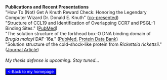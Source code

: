 <body>
<b>Publications and Recent Presentations</b><br>
&quot;How To (Not) Get A Knuth Reward Check: Honoring the Legendary Computer Wizard Dr. Donald E. Knuth&quot; (<a href="https://uww.webex.com/webappng/sites/uww/recording/870331568a664079aefd5b908e7def07/playback">co-presented</a>)<br>
&quot;Structure of CCL19 and Identification of Overlapping CCR7 and PSGL-1 Binding Sites.&quot; (<a href="https://www.ncbi.nlm.nih.gov/pmc/articles/PMC4809050/">PubMed</a>)<br>
&quot;The solution structure of the forkhead box-O DNA binding domain of <i>Brugia malayi</i> DAF-16a.&quot; (<a href="https://www.ncbi.nlm.nih.gov/pmc/articles/PMC4809524/">PubMed</a>, 
<a href="https://www.rcsb.org/structure/2MBF">Protein Data Bank</a>)<br>
&quot;Solution structure of the cold-shock-like protein from <i>Rickettsia rickettsii</i>.&quot; (<a href="https://doi.org/10.1107/S174430911203881X">Journal Article</a>)<br>
<br>
<i>My thesis defense is upcoming. Stay tuned...</i><br>
<br>
<form action="https://sschoellerstem.github.io">
  <button type="submit" style="background-color:#0000ff;color:whitesmoke">&lt;-Back to my homepage</button>
</form>
</body>
